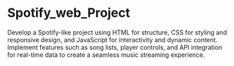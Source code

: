 # Spotify_web_Project
Develop a Spotify-like project using HTML for structure, CSS for styling and responsive design, and JavaScript for interactivity and dynamic content. Implement features such as song lists, player controls, and API integration for real-time data to create a seamless music streaming experience.
